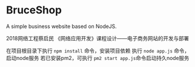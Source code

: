 # BruceShop
A simple business website based on NodeJS.

2018网络工程蔡启民
《网络应用开发》课程设计——电子商务网站的开发与部署

在项目根目录下执行 `npm install` 命令，安装项目依赖
执行 `node app.js` 命令，启动node服务
若已安装pm2，可执行 `pm2 start app.js`命令启动持久node服务
